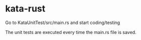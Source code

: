 # kata-rust
Go to KataUnitTest/src/main.rs and start coding/testing

The unit tests are executed every time the main.rs file is saved.
